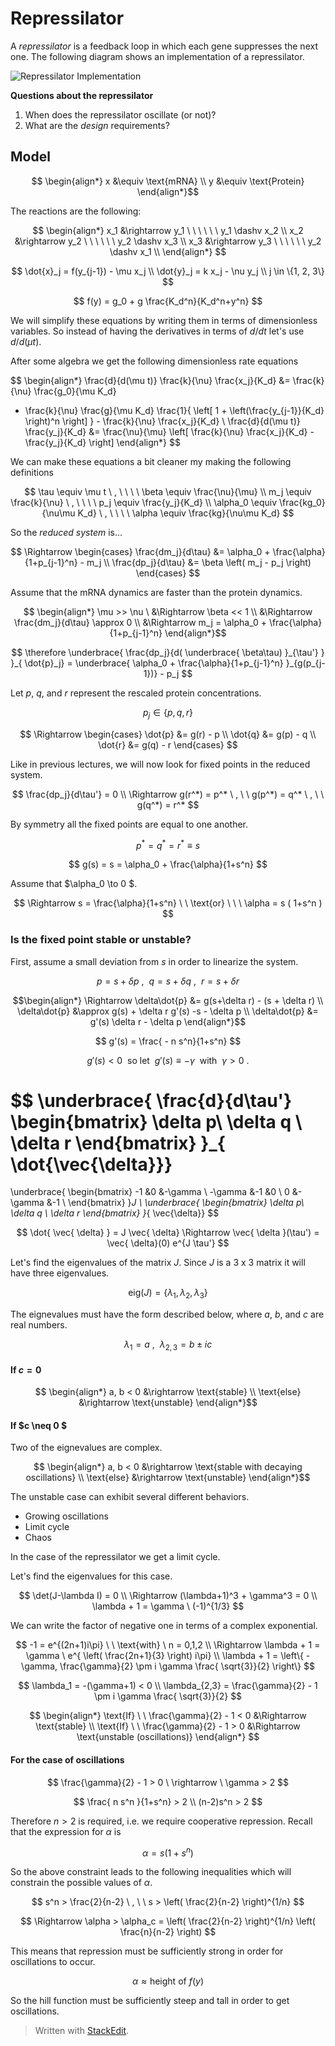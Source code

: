 
# Repressilator

A *repressilator* is a feedback loop in which each gene suppresses the next one. The following diagram shows an implementation of a repressilator.

![Repressilator Implementation](http://upload.wikimedia.org/wikipedia/en/b/bb/Repressilator_plasmid.png)

**Questions about the repressilator**

1. When does the repressilator oscillate (or not)?
2. What are the *design* requirements?

## Model

$$ \begin{align*}
x &\equiv \text{mRNA} \\ y &\equiv \text{Protein}
\end{align*}$$

The reactions are the following:

$$
 \begin{align*}
x_1 &\rightarrow y_1 \ \ \ \ \ \ y_1 \dashv x_2 \\
x_2 &\rightarrow y_2 \ \ \ \ \ \ y_2 \dashv x_3 \\
x_3 &\rightarrow y_3 \ \ \ \ \ \ y_2 \dashv x_1 \\
\end{align*}
$$

$$
\dot{x}_j = f(y_{j-1}) - \mu x_j \\
\dot{y}_j = k x_j - \nu y_j \\
j \in \{1, 2, 3\}
$$

$$ f(y) = g_0 + g \frac{K_d^n}{K_d^n+y^n} $$

We will simplify these equations by writing them in terms of dimensionless variables. So instead of having the derivatives in terms of $d/dt$ let's use $d/d(\mu t)$.

After some algebra we get the following dimensionless rate equations

$$ \begin{align*}
\frac{d}{d(\mu t)} \frac{k}{\nu} \frac{x_j}{K_d} &= \frac{k}{\nu} \frac{g_0}{\mu K_d} 
+ \frac{k}{\nu} \frac{g}{\mu K_d} \frac{1}{ \left[ 1 + \left(\frac{y_{j-1}}{K_d} \right)^n \right] } - \frac{k}{\nu} \frac{x_j}{K_d} \\
 \frac{d}{d(\mu t)} \frac{y_j}{K_d} &= \frac{\nu}{\mu} \left[ \frac{k}{\nu} \frac{x_j}{K_d} - \frac{y_j}{K_d} \right]
\end{align*} $$

We can make these equations a bit cleaner my making the following definitions

$$
\tau \equiv \mu t \ , \ \ \ \ \beta \equiv \frac{\nu}{\mu} \\
m_j \equiv \frac{k}{\nu} \ , \ \ \ \ p_j \equiv \frac{y_j}{K_d} \\
\alpha_0 \equiv \frac{kg_0}{\nu\mu K_d} \ , \ \ \ \ \alpha \equiv \frac{kg}{\nu\mu K_d}
$$

So the *reduced system* is...

$$
\Rightarrow \begin{cases}
 \frac{dm_j}{d\tau} &= \alpha_0 + \frac{\alpha}{1+p_{j-1}^n} - m_j \\
\frac{dp_j}{d\tau} &= \beta \left( m_j - p_j \right)
\end{cases}
$$

Assume that the mRNA dynamics are faster than the protein dynamics.

$$ \begin{align*}
\mu >> \nu \ &\Rightarrow \beta << 1 \\
&\Rightarrow \frac{dm_j}{d\tau} \approx 0 \\
&\Rightarrow m_j = \alpha_0 + \frac{\alpha}{1+p_{j-1}^n}
\end{align*}$$

$$
\therefore \underbrace{ \frac{dp_j}{d( \underbrace{ \beta\tau) }_{\tau'} } }_{ \dot{p}_j}
 = \underbrace{ \alpha_0 + \frac{\alpha}{1+p_{j-1}^n} }_{g(p_{j-1})} - p_j
$$

Let *p*, *q*, and *r* represent the rescaled protein concentrations.

$$ p_j \in \{ p, q, r\} $$

$$
\Rightarrow \begin{cases}
\dot{p} &= g(r) - p \\
\dot{q} &= g(p) - q \\
\dot{r} &= g(q) - r
\end{cases}
$$

Like in previous lectures, we will now look for fixed points in the reduced system.

$$
\frac{dp_j}{d\tau'} = 0 \\
\Rightarrow g(r^*) = p^* \ , \ \ g(p^*) = q^* \ , \ \ g(q^*) = r^*
$$

By symmetry all the fixed points are equal to one another.

$$ p^* = q^* = r^* \equiv s $$

$$ g(s) = s = \alpha_0 + \frac{\alpha}{1+s^n} $$

Assume that $\alpha_0 \to 0 $.

$$ \Rightarrow s = \frac{\alpha}{1+s^n} \ \ \text{or} \ \ \ \alpha = s ( 1+s^n ) $$

### Is the fixed point stable or unstable?

First, assume a small deviation from *s* in order to linearize the system.

$$ p = s + \delta p \ , \ \ q = s + \delta q \ , \ \ r = s + \delta r $$

$$\begin{align*}
\Rightarrow \delta\dot{p} &= g(s+\delta r) - (s + \delta r) \\
\delta\dot{p} &\approx  g(s) + \delta r g'(s) -s - \delta p \\
\delta\dot{p} &= g'(s) \delta r - \delta p 
\end{align*}$$

$$ g'(s) = \frac{ - n s^n}{1+s^n} $$

$$ g'(s) < 0 \ \text{ so let }  \ g'(s) \equiv -\gamma \ \text{ with } \ \gamma > 0 \ .$$

$$
\underbrace{
\frac{d}{d\tau'}
\begin{bmatrix}
	\delta p\\
    \delta q \\
    \delta r
\end{bmatrix}
}_{ \dot{\vec{\delta}}}
=
\underbrace{
\begin{bmatrix}
	-1 &0 &-\gamma \\
	-\gamma &-1 &0 \\
	0 &-\gamma &-1 \\
\end{bmatrix}
}_J
\ 
\underbrace{
\begin{bmatrix}
	\delta p\\
    \delta q \\
    \delta r
\end{bmatrix}
}_{ \vec{\delta}}
$$

$$ \dot{ \vec{ \delta} } = J \vec{ \delta} \Rightarrow \vec{ \delta }(\tau') = \vec{ \delta}(0) e^{J \tau'}  $$

Let's find the eigenvalues of the matrix *J*.
Since *J* is a 3 x 3 matrix it will have three eigenvalues.

$$ \text{eig}(J) = \{ \lambda_1 , \lambda_2 , \lambda_3 \} $$

The eignevalues must have the form described below, where $a$, $b$, and $c$ are real numbers.

$$ \lambda_1 = a \ , \ \ \lambda_{2,3} = b \pm ic $$

#### If $c = 0$

$$ \begin{align*}
a, b < 0 &\rightarrow \text{stable} \\
\text{else} &\rightarrow \text{unstable}
\end{align*}$$

#### If $c \neq 0 $

Two of the eignevalues are complex.

$$ \begin{align*}
a, b < 0 &\rightarrow \text{stable with decaying oscillations} \\
\text{else} &\rightarrow \text{unstable}
\end{align*}$$

The unstable case can exhibit several different behaviors.

- Growing oscillations
- Limit cycle
- Chaos

In the case of the repressilator we get a limit cycle.

Let's find the eigenvalues for this case.

$$
\det(J-\lambda I) = 0 \\
\Rightarrow (\lambda+1)^3 + \gamma^3 = 0 \\
\lambda + 1 = \gamma \ (-1)^{1/3}
$$

We can write the factor of negative one in terms of a complex exponential.

$$
-1 = e^{(2n+1)i\pi} \ \ \text{with} \ n = 0,1,2 \\
\Rightarrow \lambda + 1 = \gamma \ e^{ \left( \frac{2n+1}{3} \right) i\pi} \\
\lambda + 1 = \left\{ -\gamma, \frac{\gamma}{2} \pm i \gamma \frac{ \sqrt{3}}{2} \right\}
$$

$$
\lambda_1 = -(\gamma+1) < 0 \\
\lambda_{2,3} = \frac{\gamma}{2} - 1 \pm i \gamma \frac{ \sqrt{3}}{2} 
$$

$$
\begin{align*}
 \text{If} \ \ \frac{\gamma}{2} - 1 < 0 &\Rightarrow \text{stable} \\
\text{If} \ \ \frac{\gamma}{2} - 1 > 0 &\Rightarrow \text{unstable (oscillations)}
\end{align*}
$$

#### For the case of oscillations

$$  \frac{\gamma}{2} - 1 > 0 \ \rightarrow \ \gamma > 2 $$

$$ \frac{ n s^n }{1+s^n} > 2 \\ (n-2)s^n > 2 $$

Therefore $n>2$ is required, i.e. we require cooperative repression.
Recall that the expression for $\alpha$ is

$$ \alpha = s(1+s^n) $$

So the above constraint leads to the following inequalities which will constrain the possible values of $\alpha$.

$$ s^n > \frac{2}{n-2} \ , \ \ s > \left( \frac{2}{n-2} \right)^{1/n} $$

$$ \Rightarrow \alpha > \alpha_c = \left( \frac{2}{n-2} \right)^{1/n} \left( \frac{n}{n-2} \right) $$

This means that repression must be sufficiently strong in order for oscillations to occur.

$$ \alpha \approx \text{height of }  f(y) $$

So the hill function must be sufficiently steep and tall in order to get oscillations.

> Written with [StackEdit](https://stackedit.io/).